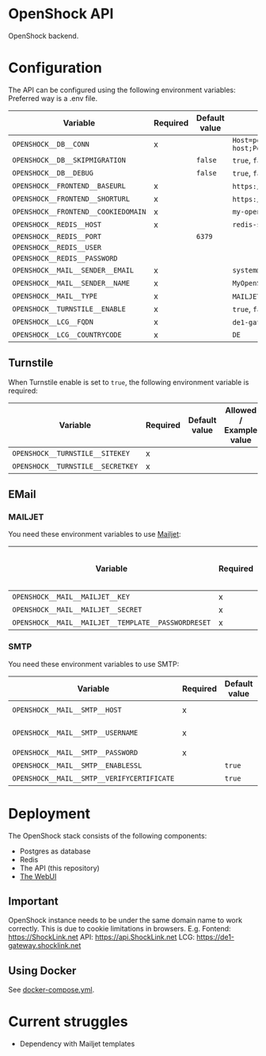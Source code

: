 # OpenShock API

OpenShock backend.

# Configuration

The API can be configured using the following environment variables:
Preferred way is a .env file.

| Variable                            | Required | Default value | Allowed / Example value                                                                                  |
|-------------------------------------|----------|---------------|----------------------------------------------------------------------------------------------------------|
| `OPENSHOCK__DB__CONN`               | x        |               | `Host=postgres-server-host;Port=5432;Database=openshock;Username=openshock;Password=superSecurePassword` |
| `OPENSHOCK__DB__SKIPMIGRATION`      |          | `false`       | `true`, `false`                                                                                          |
| `OPENSHOCK__DB__DEBUG`              |          | `false`       | `true`, `false`                                                                                          |
| `OPENSHOCK__FRONTEND__BASEURL`      | x        |               | `https://my-openshock-instance.net` or `https://shocklink.net`                                           |
| `OPENSHOCK__FRONTEND__SHORTURL`     | x        |               | `https://myoi.net` or `https://shockl.ink`                                                               |
| `OPENSHOCK__FRONTEND__COOKIEDOMAIN` | x        |               | `my-openshock-instance.net`                                                                              |
| `OPENSHOCK__REDIS__HOST`            | x        |               | `redis-server-host`                                                                                      |
| `OPENSHOCK__REDIS__PORT`            |          | `6379`        |                                                                                                          |   
| `OPENSHOCK__REDIS__USER`            |          |               |                                                                                                          |  
| `OPENSHOCK__REDIS__PASSWORD`        |          |               |                                                                                                          |  
| `OPENSHOCK__MAIL__SENDER__EMAIL`    | x        |               | `system@my-openshock-instance.net`                                                                       |
| `OPENSHOCK__MAIL__SENDER__NAME`     | x        |               | `MyOpenShockInstance System`                                                                             |
| `OPENSHOCK__MAIL__TYPE`             | x        |               | `MAILJET`, `SMTP`                                                                                        |
| `OPENSHOCK__TURNSTILE__ENABLE`      | x        |               | `true`, `false`                                                                                          |
| `OPENSHOCK__LCG__FQDN`              | x        |               | `de1-gateway.my-openshock-instance.net` `de1-gateway.shocklink.net`                                      |
| `OPENSHOCK__LCG__COUNTRYCODE`       | x        |               | `DE`                                                                                                     |

## Turnstile

When Turnstile enable is set to `true`, the following environment variable is required:

| Variable                          | Required | Default value | Allowed / Example value |
|-----------------------------------|----------|---------------|-------------------------|
| `OPENSHOCK__TURNSTILE__SITEKEY`   | x        |               |                         |
| `OPENSHOCK__TURNSTILE__SECRETKEY` | x        |               |                         |  

## EMail

### MAILJET

You need these environment variables to use [Mailjet](https://www.mailjet.com/):

| Variable                                            | Required | Default value | Allowed / Example value |
|-----------------------------------------------------|----------|---------------|-------------------------|
| `OPENSHOCK__MAIL__MAILJET__KEY`                     | x        |               |                         |
| `OPENSHOCK__MAIL__MAILJET__SECRET`                  | x        |               |                         |
| `OPENSHOCK__MAIL__MAILJET__TEMPLATE__PASSWORDRESET` | x        |               |                         |

### SMTP

You need these environment variables to use SMTP:

| Variable                                   | Required | Default value | Allowed / Example value            |
|--------------------------------------------|----------|---------------|------------------------------------|
| `OPENSHOCK__MAIL__SMTP__HOST`              | x        |               | `mail.my-openshock-instance.net`   |
| `OPENSHOCK__MAIL__SMTP__USERNAME`          | x        |               | `system@my-openshock-instance.net` |
| `OPENSHOCK__MAIL__SMTP__PASSWORD`          | x        |               | `superSecurePassword`              |
| `OPENSHOCK__MAIL__SMTP__ENABLESSL`         |          | `true`        | `true` or `false`                  |
| `OPENSHOCK__MAIL__SMTP__VERIFYCERTIFICATE` |          | `true`        | `true` or `false`                  |

# Deployment

The OpenShock stack consists of the following components:

- Postgres as database
- Redis
- The API (this repository)
- [The WebUI](https://github.com/Shock-Link/WebUI)

## Important

OpenShock instance needs to be under the same domain name to work correctly. This is due to cookie limitations in
browsers.
E.g.
Fontend: https://ShockLink.net
API: https://api.ShockLink.net
LCG: https://de1-gateway.shocklink.net

## Using Docker

See [docker-compose.yml](docker-compose.yml).

# Current struggles

+ Dependency with Mailjet templates
